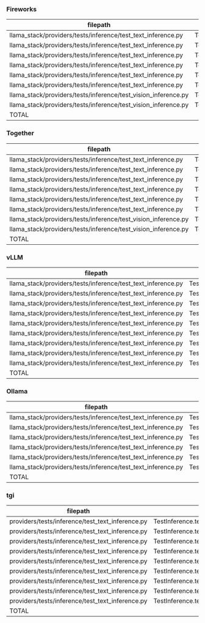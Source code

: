### Fireworks
|                            filepath                            |                              function                              | passed | SUBTOTAL |
| -------------------------------------------------------------- | ------------------------------------------------------------------ | -----: | -------: |
| llama_stack/providers/tests/inference/test_text_inference.py   | TestInference.test_completion                                      |      1 |        1 |
| llama_stack/providers/tests/inference/test_text_inference.py   | TestInference.test_chat_completion_non_streaming                   |      1 |        1 |
| llama_stack/providers/tests/inference/test_text_inference.py   | TestInference.test_structured_output                               |      1 |        1 |
| llama_stack/providers/tests/inference/test_text_inference.py   | TestInference.test_chat_completion_streaming                       |      1 |        1 |
| llama_stack/providers/tests/inference/test_text_inference.py   | TestInference.test_chat_completion_with_tool_calling               |      1 |        1 |
| llama_stack/providers/tests/inference/test_text_inference.py   | TestInference.test_chat_completion_with_tool_calling_streaming     |      1 |        1 |
| llama_stack/providers/tests/inference/test_vision_inference.py | TestVisionModelInference.test_vision_chat_completion_non_streaming |      2 |        2 |
| llama_stack/providers/tests/inference/test_vision_inference.py | TestVisionModelInference.test_vision_chat_completion_streaming     |      1 |        1 |
| TOTAL                                                          |                                                                    |      9 |        9 |



### Together
|                            filepath                            |                              function                              | passed | SUBTOTAL |
| -------------------------------------------------------------- | ------------------------------------------------------------------ | -----: | -------: |
| llama_stack/providers/tests/inference/test_text_inference.py   | TestInference.test_completion                                      |      1 |        1 |
| llama_stack/providers/tests/inference/test_text_inference.py   | TestInference.test_chat_completion_non_streaming                   |      1 |        1 |
| llama_stack/providers/tests/inference/test_text_inference.py   | TestInference.test_structured_output                               |      1 |        1 |
| llama_stack/providers/tests/inference/test_text_inference.py   | TestInference.test_chat_completion_streaming                       |      1 |        1 |
| llama_stack/providers/tests/inference/test_text_inference.py   | TestInference.test_chat_completion_with_tool_calling               |      1 |        1 |
| llama_stack/providers/tests/inference/test_text_inference.py   | TestInference.test_chat_completion_with_tool_calling_streaming     |      1 |        1 |
| llama_stack/providers/tests/inference/test_vision_inference.py | TestVisionModelInference.test_vision_chat_completion_non_streaming |      2 |        2 |
| llama_stack/providers/tests/inference/test_vision_inference.py | TestVisionModelInference.test_vision_chat_completion_streaming     |      1 |        1 |
| TOTAL                                                          |                                                                    |      9 |        9 |


### vLLM

|                           filepath                           |                            function                            | passed | skipped | SUBTOTAL |
| ------------------------------------------------------------ | -------------------------------------------------------------- | -----: | ------: | -------: |
| llama_stack/providers/tests/inference/test_text_inference.py | TestInference.test_model_list                                  |      1 |       0 |        1 |
| llama_stack/providers/tests/inference/test_text_inference.py | TestInference.test_chat_completion_non_streaming               |      1 |       0 |        1 |
| llama_stack/providers/tests/inference/test_text_inference.py | TestInference.test_structured_output                           |      1 |       0 |        1 |
| llama_stack/providers/tests/inference/test_text_inference.py | TestInference.test_chat_completion_streaming                   |      1 |       0 |        1 |
| llama_stack/providers/tests/inference/test_text_inference.py | TestInference.test_chat_completion_with_tool_calling           |      1 |       0 |        1 |
| llama_stack/providers/tests/inference/test_text_inference.py | TestInference.test_chat_completion_with_tool_calling_streaming |      1 |       0 |        1 |
| llama_stack/providers/tests/inference/test_text_inference.py | TestInference.test_completion                                  |      0 |       1 |        1 |
| llama_stack/providers/tests/inference/test_text_inference.py | TestInference.test_completion_logprobs                         |      0 |       1 |        1 |
| llama_stack/providers/tests/inference/test_text_inference.py | TestInference.test_completion_structured_output                |      0 |       1 |        1 |
| TOTAL                                                        |                                                                |      6 |       3 |        9 |

### Ollama
|                           filepath                           |                            function                            | passed | SUBTOTAL |
| ------------------------------------------------------------ | -------------------------------------------------------------- | -----: | -------: |
| llama_stack/providers/tests/inference/test_text_inference.py | TestInference.test_completion                                  |      1 |        1 |
| llama_stack/providers/tests/inference/test_text_inference.py | TestInference.test_chat_completion_non_streaming               |      1 |        1 |
| llama_stack/providers/tests/inference/test_text_inference.py | TestInference.test_structured_output                           |      1 |        1 |
| llama_stack/providers/tests/inference/test_text_inference.py | TestInference.test_chat_completion_streaming                   |      1 |        1 |
| llama_stack/providers/tests/inference/test_text_inference.py | TestInference.test_chat_completion_with_tool_calling           |      1 |        1 |
| llama_stack/providers/tests/inference/test_text_inference.py | TestInference.test_chat_completion_with_tool_calling_streaming |      1 |        1 |
| TOTAL                                                        |                                                                |      6 |        6 |


### tgi

|                     filepath                     |                            function                            | passed | skipped | SUBTOTAL |
| ------------------------------------------------ | -------------------------------------------------------------- | -----: | ------: | -------: |
| providers/tests/inference/test_text_inference.py | TestInference.test_model_list                                  |      1 |       0 |        1 |
| providers/tests/inference/test_text_inference.py | TestInference.test_completion                                  |      1 |       0 |        1 |
| providers/tests/inference/test_text_inference.py | TestInference.test_chat_completion_non_streaming               |      1 |       0 |        1 |
| providers/tests/inference/test_text_inference.py | TestInference.test_structured_output                           |      1 |       0 |        1 |
| providers/tests/inference/test_text_inference.py | TestInference.test_chat_completion_streaming                   |      1 |       0 |        1 |
| providers/tests/inference/test_text_inference.py | TestInference.test_chat_completion_with_tool_calling           |      1 |       0 |        1 |
| providers/tests/inference/test_text_inference.py | TestInference.test_chat_completion_with_tool_calling_streaming |      1 |       0 |        1 |
| providers/tests/inference/test_text_inference.py | TestInference.test_completion_logprobs                         |      0 |       1 |        1 |
| providers/tests/inference/test_text_inference.py | TestInference.test_completion_structured_output                |      0 |       1 |        1 |
| TOTAL                                            |                                                                |      7 |       2 |        9 |
